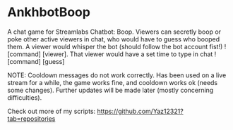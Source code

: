 # AnkhbotBoop
A chat game for Streamlabs Chatbot: Boop. Viewers can secretly boop or poke other active viewers in chat, who would have to guess who booped them. 
A viewer would whisper the bot (should follow the bot account fist!) ![command] [viewer]. That viewer would have a set time to type in chat ![command] [guess] 


NOTE: Cooldown messages do not work correctly. Has been used on a live stream for a while, the game works fine, and cooldown works ok (needs some changes). Further updates will be made later (mostly concerning difficulties).


Check out more of my scripts: https://github.com/Yaz12321?tab=repositories
